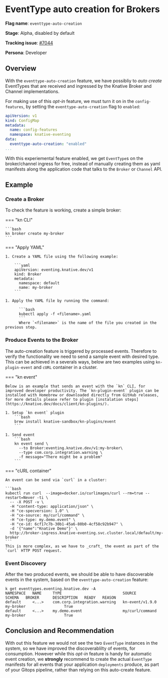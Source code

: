 # EventType auto creation for Brokers

**Flag name**: `eventtype-auto-creation`

**Stage**: Alpha, disabled by default

**Tracking issue**: [#7044](https://github.com/knative/eventing/issues/7044)

**Persona**: Developer


## Overview

With the `eventtype-auto-creation` feature, we have possibliy to _auto create_ EventTypes that are received and ingressed by the Knative Broker and Channel implementations.

For making use of this _opt-in_ feature, we must turn it on in the `config-features`, by setting the `eventtype-auto-creation` flag to `enabled`:

```yaml
apiVersion: v1
kind: ConfigMap
metadata:
  name: config-features
  namespace: knative-eventing
data:
  eventtype-auto-creation: "enabled"
...
```

With this experiemental feature enabled, we get `EventType`s on the broker/channel ingress for free, instead of manually creating them as yaml manifests along the application code that talks to the `Broker` or `Channel` API. 

## Example

### Create a Broker

To check the feature is working, create a simple broker:


=== "kn CLI"
  
    ```bash
    kn broker create my-broker
    ```

=== "Apply YAML"

    1. Create a YAML file using the following example:

        ```yaml
        apiVersion: eventing.knative.dev/v1
        kind: Broker
        metadata:
          namespace: default
          name: my-broker
        ```
    
    1. Apply the YAML file by running the command:

          ```bash
          kubectl apply -f <filename>.yaml
          ```
          Where `<filename>` is the name of the file you created in the previous step.


### Produce Events to the Broker

The auto-creation feature is triggered by processed events. Therefore to verify the functionality we need to send a sample event with desired type. This can be achieved in a severals ways, below are two examples using `kn-plugin-event` and `cURL`
container in a cluster.

=== "kn event"

    Below is an example that sends an event with the `kn` CLI, for improved developer productivity. The `kn-plugin-event` plugin can be installed with Homebrew or downloaded directly from GitHub releases, for more details please refer to plugin [instalation steps](https://knative.dev/docs/client/kn-plugins/).

    1. Setup `kn event` plugin
        ```bash
        brew install knative-sandbox/kn-plugins/event
        ```

    1. Send event
        ```bash
        kn event send \
          --to Broker:eventing.knative.dev/v1:my-broker\
          --type com.corp.integration.warning \
          -f message="There might be a problem"
        ```

=== "cURL container"

    An event can be send via `curl` in a cluster:

    ```bash
    kubectl run curl  --image=docker.io/curlimages/curl --rm=true --restart=Never -ti \
      -- -X POST -v \
      -H "content-type: application/json" \
      -H "ce-specversion: 1.0" \
      -H "ce-source: my/curl/command" \
      -H "ce-type: my.demo.event" \
      -H "ce-id: 6cf17c7b-30b1-45a6-80b0-4cf58c92b947" \
      -d '{"name":"Knative Demo"}' \
      http://broker-ingress.knative-eventing.svc.cluster.local/default/my-broker
    ```
    This is more complex, as we have to _craft_ the event as part of the `curl` HTTP POST request.

### Event Discovery

After the two produced events, we should be able to have discoverable events in the system, based on the `eventtype-auto-creation` feature:

```
k get eventtypes.eventing.knative.dev -A 
NAMESPACE   NAME     TYPE                           SOURCE            SCHEMA   BROKER      DESCRIPTION   READY   REASON
default     <...>    com.corp.integration.warning   kn-event/v1.9.0            my-broker                 True    
default     <...>    my.demo.event                  my/curl/command            my-broker                 True    
```

## Conclusion and Recommendation

With out this feature we would not see the two `EventType` instances in the system, so we have improved the discoverablilty of events, for consumption. However while this _opt-in_ feature is handy for automatic event creation, we **strongly** recommend to create the actual `EventType` manifests for all events that your application `deployments` produce, as part of your Gitops pipeline, rather than relying on this auto-create feature.
